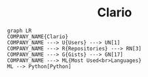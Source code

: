 <h1 align="center">Clario</h1>

```mermaid
graph LR
COMPANY_NAME{Clario}
COMPANY_NAME ---> U{Users} ---> UN[1]
COMPANY_NAME ---> R{Repositories} ---> RN[3]
COMPANY_NAME ---> G{Gists} ---> GN[17]
COMPANY_NAME ---> ML{Most Used<br>Languages}
ML --> Python[Python]
```
